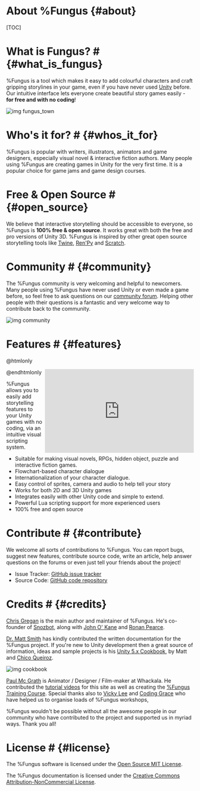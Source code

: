 # About %Fungus {#about}
[TOC]

# What is Fungus? # {#what_is_fungus}

%Fungus is a tool which makes it easy to add colourful characters and craft gripping storylines in your game, even if you have never used <a href="http://unity3d.com" target="_blank">Unity</a> before. Our intuitive interface lets everyone create beautiful story games easily - <b>for free and with no coding</b>!

![img fungus_town]

# Who's it for? # {#whos_it_for}
%Fungus is popular with writers, illustrators, animators and game designers, especially visual novel & interactive fiction authors. Many people using %Fungus are creating games in Unity for the very first time. It is a popular choice for game jams and game design courses.

# Free & Open Source # {#open_source}

We believe that interactive storytelling should be accessible to everyone, so %Fungus is <b>100% free & open source</b>. It works great with both the free and pro versions of Unity 3D. %Fungus is inspired by other great open source storytelling tools like [Twine], [Ren'Py] and [Scratch].

# Community # {#community}

The %Fungus community is very welcoming and helpful to newcomers. Many people using %Fungus have never used Unity or even made a game before, so feel free to ask questions on our [community forum]. Helping other people with their questions is a fantastic and very welcome way to contribute back to the community.

![img community]

# Features # {#features}

@htmlonly
<div align="center" style="float:right;">
<iframe width="400" height="225" src="https://youtube.com/embed/kP767dFQaCU?t=5m20s" frameborder="0" allowfullscreen></iframe>
</div>
@endhtmlonly

%Fungus allows you to easily add storytelling features to your Unity games with no coding, via an intuitive visual scripting system.

- Suitable for making visual novels, RPGs, hidden object, puzzle and interactive fiction games.
- Flowchart-based character dialogue
- Internationalization of your character dialogue.
- Easy control of sprites, camera and audio to help tell your story
- Works for both 2D and 3D Unity games
- Integrates easily with other Unity code and simple to extend.
- Powerful Lua scripting support for more experienced users
- 100% free and open source

# Contribute # {#contribute}

We welcome all sorts of contributions to %Fungus. You can report bugs, suggest new features, contribute source code, write an article, help answer questions on the forums or even just tell your friends about the project!

- Issue Tracker: [GitHub issue tracker]
- Source Code: [GitHub code repository]

# Credits # {#credits}

[Chris Gregan] is the main author and maintainer of %Fungus. He's co-founder of [Snozbot], along with [John O' Kane] and [Ronan Pearce].

[Dr. Matt Smith] has kindly contributed the written documentation for the %Fungus project. If you're new to Unity development then a great source of information, ideas and sample projects is his [Unity 5.x Cookbook], by Matt and [Chico Queiroz].

![img cookbook]

[Paul Mc Grath] is Animator / Designer / Film-maker at Whackala. He contributed the [tutorial videos] for this site as well as creating the [%Fungus Training Course]. Special thanks also to [Vicky Lee] and [Coding Grace] who have helped us to organise loads of %Fungus workshops,

%Fungus wouldn't be possible without all the awesome people in our community who have contributed to the project and supported us in myriad ways. Thank you all!

# License # {#license}

The %Fungus software is licensed under the [Open Source MIT License].

The %Fungus documentation is licensed under the [Creative Commons Attribution-NonCommercial License].

[Snozbot]: http://snozbot.com
[Chris Gregan]: http://twitter.com/gofungus
[John O' Kane]: https://twitter.com/johnokane
[Ronan Pearce]: https://twitter.com/ronanpearce
[Vicky Lee]: https://twitter.com/whykay
[Paul Mc Grath]: http://whackala.com
[Coding Grace]: https://www.codinggrace.com
[tutorial videos]: tutorial_videos/index.md
[%Fungus Training Course]: training_course/index.md
[FungusGames.com]: http://www.fungusgames.com
[community forum]: http://fungusgames.com/forum
[Twine]: http://twinery.org
[Ren'Py]: https://www.renpy.org
[Scratch]: https://scratch.mit.edu
[GitHub issue tracker]: https://github.com/snozbot/fungus/issues
[GitHub code repository]: https://github.com/snozbot/fungus
[Dr. Matt Smith]: https://github.com/dr-matt-smith/
[Creative Commons Attribution-NonCommercial License]: https://creativecommons.org/licenses/by-nc/3.0/
[Open Source MIT License]: https://github.com/snozbot/fungus/blob/master/LICENSE
[Unity 5.x Cookbook]: https://www.packtpub.com/game-development/unity-5x-cookbook
[Chico Queiroz]: https://www.linkedin.com/in/chicoqueiroz

[img community]: ./about/community.jpeg
[img fungus_town]: ./about/fungus_town.png
[img cookbook]: ./about/B03899_MockupCover_Cookbook.jpg


